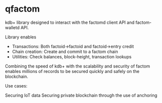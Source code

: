 # qfactom
kdb+ library designed to interact with the factomd client API and factom-walletd API.

Library enables
* Transactions: Both factoid->factoid and factoid->entry credit
* Chain creation: Create and commit to a factom chain
* Utilities: Check balances, block-height, transaction lookups

Combining the speed of kdb+ with the scalability and security of factom enables
millions of records to be secured quickly and safely on the blockchain.

Use cases:

Securing IoT data
Securing private blockchain through the use of anchoring
